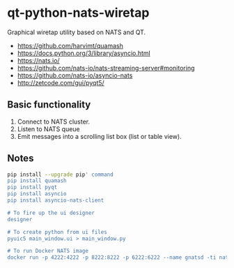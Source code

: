 # qt-python-nats-wiretap

Graphical wiretap utility based on NATS and QT.

* https://github.com/harvimt/quamash
* https://docs.python.org/3/library/asyncio.html
* https://nats.io/
* https://github.com/nats-io/nats-streaming-server#monitoring
* https://github.com/nats-io/asyncio-nats
* http://zetcode.com/gui/pyqt5/


## Basic functionality

1. Connect to NATS cluster.
2. Listen to NATS queue
3. Emit messages into a scrolling list box (list or table view).

## Notes
``` bash
pip install --upgrade pip' command
pip install quamash
pip install pyqt
pip install asyncio
pip install asyncio-nats-client

# To fire up the ui designer
designer

# To create python from ui files
pyuic5 main_window.ui > main_window.py

# To run Docker NATS image
docker run -p 4222:4222 -p 8222:8222 -p 6222:6222 --name gnatsd -ti nats:latest

```